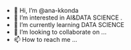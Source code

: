 - 👋 Hi, I’m @ana-kkonda
- 👀 I’m interested in AI&DATA SCIENCE .
- 🌱 I’m currently learning  DATA SCIENCE 
- 💞️ I’m looking to collaborate on ...
- 📫 How to reach me ...

<!---
ana-kkonda/ana-kkonda is a ✨ special ✨ repository because its `README.md` (this file) appears on your GitHub profile.
You can click the Preview link to take a look at your changes.
--->
